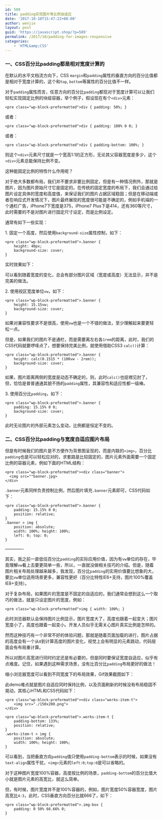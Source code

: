 ```yaml
---
id: 589
title: padding实现图片等比例自适应
date: '2017-10-10T15:47:22+08:00'
author: wenjie
layout: post
guid: 'https://javascript.shop/?p=589'
permalink: /2017/10/padding-for-images-responsive
categories:
    - 'HTML&amp;CSS'
---
```


### 一、CSS百分比padding都是相对宽度计算的

在默认的水平文档流方向下，CSS `margin`和`padding`属性的垂直方向的百分比值都是相对于宽度计算的，这个和`top`, `bottom`等属性的百分比值不一样。

对于`padding`属性而言，任意方向的百分比`padding`都现对于宽度计算可以让我们轻松实现固定比例的块级容器，举个例子，假设现在有个`<div>`元素：

```
<pre class="wp-block-preformatted">div { padding: 50%; }
```

或者：

```
<pre class="wp-block-preformatted">div { padding: 100% 0 0; }
```

或者：

```
<pre class="wp-block-preformatted">div { padding-bottom: 100%; }
```

则这个`<div>`元素尺寸就是一个宽高1:1的正方形，无论其父容器宽度是多少，这个`<div>`元素总能保持比例不变。

这种能固定比例的特性什么作用呢？

对于绝大多数都布局，我们并不要求非要比例固定，但是有一种情况例外，那就是图片，因为图片原始尺寸它是固定的。在传统的固定宽度的布局下，我们会通过给图片设定具体的宽度和高度值，来保证我们的图片占据区域稳固；但是在移动端或者在响应式开发情况下，图片最终展现的宽度很可能是不确定的，例如手机端的一个通栏广告，iPhone7下宽度是375，iPhone7 Plus下是414，还有360等尺寸，此时需要的不是对图片进行固定尺寸设定，而是比例设定。

通常有如下一些实现：

1\. 固定一个高度，然后使用`background-size`属性控制，如下：

```
<pre class="wp-block-preformatted">.banner {
    height: 40px;
    background-size: cover;
}
```

实时效果如下：

可以看到随着宽度的变化，总会有部分图片区域（宽度或高度）无法显示，并不是完美的做法。

2\. 使用视区宽度单位`vw`，如下：

```
<pre class="wp-block-preformatted">.banner {
    height: 15.15vw;
    background-size: cover;
}
```

如果对兼容性要求不是很高，使用`vw`也是一个不错的做法，至少理解起来要更轻松一点。

但是，如果我们的图片不是通栏，而是需要离左右各`1rem`的距离，此时，我们的CSS代码就要啰嗦点了，想要保持完美比例，就使用借助CSS3 `calc()`计算：

```
<pre class="wp-block-preformatted">.banner {
    height: calc(0.1515 * (100vw - 2rem));
    background-size: cover;
}
```

如果，图片距离两侧的宽度是动态不确定的，则，此时`calc()`也捉襟见肘了，但，恰恰是普普通通其貌不扬的`padding`属性，其兼容性和适应性都一级棒。

3\. 使用百分比`padding`，如下：

```
<pre class="wp-block-preformatted">.banner {
    padding: 15.15% 0 0;
    background-size: cover;
}
```

此时无论图片的外部元素怎么变动，比例都是恒定不变的。

### 二、CSS百分比padding与宽度自适应图片布局

但是有时候我们的图片是不方便作为背景图呈现的，而是内联的`<img>`，百分比`padding`也是可以轻松应对的，求套路是比较固定的，图片元素外面需要一个固定比例的容器元素，例如下面的HTML结构：

```
<pre class="wp-block-preformatted"><div class="banner">
  <img src=""banner.jpg>
</div>
```

`.banner`元素同样负责控制比例，然后图片填充`.banner`元素即可，CSS代码如下：

```
<pre class="wp-block-preformatted">.banner {
    padding: 15.15% 0 0;
    position: relative;
}
.banner > img {
    position: absolute;
    width: 100%; height: 100%;
    left: 0; top: 0;
}
```

————-

其实，我之前一直低估百分比`padding`的实际应用价值，因为有`vw`单位的存在，毕竟理解`vw`看上去要更简单一些，所以，一直就没做相关技巧的介绍。但是，随着图片相关布局处理越来越多，我发现，百分比`padding`的实用价值要比想象的大，要比`vw`单位适用场景更多，兼容性更好（百分比特性IE6+支持，图片100%覆盖IE8+支持）。

对于复杂布局，如果图片的宽度是不固定的自适应的，我们通常会想到这么一个取巧的做法，就是只设定图片的宽度，例如：

```
<pre class="wp-block-preformatted">img { width: 100%; }
```

此时浏览器默认会保持图片比例显示，图片宽度大了，高度也跟着一起变大；图片宽度小了，高度也跟着一起变小。开发人员似乎无需关心图片真实比例是怎样的。

然而这种技巧有一个非常不好的体验问题，那就是随着页面加载的进行，图片占据的高度会有一个从`0`到计算高度的图片变化，视觉上会有明显的元素跳动，代码层面会有布局重计算。

所以对图片高宽进行同时约定还是有必要的，但是同时要保证宽度自适应，似乎有点难度。记住，如果遇到这种需求场景，没有比百分比`padding`布局更好的做法！

缩小浏览器宽度可以看到不同宽度下的布局效果，Gif效果截图如下：

此demo难点就是图片自适应同时保持比例，以及页面刷新的时候没有布局稳固不晃动，其核心HTML和CSS代码如下：

```
<pre class="wp-block-preformatted"><div class="works-item-t">
    <img src="./150x200.png">
</div>
```

```
<pre class="wp-block-preformatted">.works-item-t {
    padding-bottom: 133%;
    position: relative;
}
.works-item-t > img {
    position: absolute;
    width: 100%; height: 100%;
}
```

可以看到，当把垂直方向`padding`值只使用`padding-bottom`表示的时候，如果没有`text-align`属性干扰，`<img>`元素的`left:0;top:0`是可以省略的。

对于这种图片宽度100%容器，高度按比例的场景，`padding-bottom`的百分比值大小就是图片元素的高宽比，就这么简单。

但，有时候，图片宽度并不是100%容器的，例如，图片宽度50%容器宽度，图片高宽比`4:3`，此时，CSS垂直方向百分比就666了，如下：

```
<pre class="wp-block-preformatted">.img-box {
    padding: 0 50% 66.66% 0;
}
```